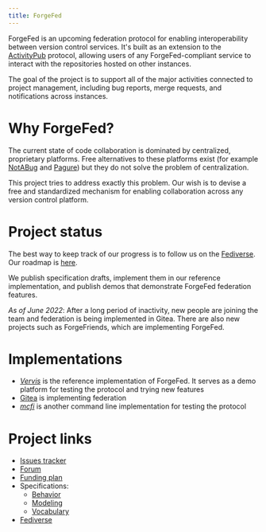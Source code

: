 ```yaml
---
title: ForgeFed
---
```


ForgeFed is an upcoming federation protocol for enabling interoperability
between version control services. It's built as an extension to the
[ActivityPub] protocol, allowing users of any ForgeFed-compliant service to
interact with the repositories hosted on other instances.

The goal of the project is to support all of the major activities connected to
project management, including bug reports, merge requests, and notifications
across instances.


# Why ForgeFed?

The current state of code collaboration is dominated by centralized, proprietary
platforms. Free alternatives to these platforms exist (for example [NotABug] and
[Pagure]) but they do not solve the problem of centralization.

This project tries to address exactly this problem. Our wish is to devise a free
and standardized mechanism for enabling collaboration across any version control
platform.


# Project status

The best way to keep track of our progress is to follow us on the
[Fediverse](https://floss.social/@forgefed). Our roadmap is
[here](https://codeberg.org/forgefed/forgefed/issues/87).

We publish specification drafts, implement them in our reference
implementation, and publish demos that demonstrate ForgeFed federation
features.

*As of June 2022*: After a long period of inactivity, new people are joining
the team and federation is being implemented in Gitea. There are also new
projects such as ForgeFriends, which are implementing ForgeFed.


# Implementations

- *[Vervis]* is the reference implementation of ForgeFed. It serves as a demo
platform for testing the protocol and trying new features
- [Gitea][] is implementing federation
- *[mcfi]* is another command line implementation for testing the protocol

# Project links

- [Issues tracker](https://codeberg.org/ForgeFed/ForgeFed/issues)
- [Forum](https://socialhub.activitypub.rocks/c/software/forgefed)
- [Funding plan](/funding-plan.html)
- Specifications:
    * [Behavior](/behavior.html)
    * [Modeling](/modeling.html)
    * [Vocabulary](/vocabulary.html)
- <a rel="me" href="https://floss.social/@forgefed">Fediverse</a>


[ActivityPub]:    https://www.w3.org/TR/activitypub/
[NotABug]:        https://notabug.org
[Pagure]:         https://pagure.io
[Vervis]:         https://dev.openheart.work/s/fr33domlover/r/vervis
[mcfi]:           https://notabug.org/zPlus/mcfi
[ForgeFed Forum]: https://talk.feneas.org/c/forgefed
[Gitea]:          https://gitea.io
